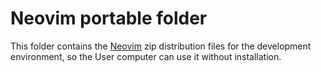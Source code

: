# Neovim portable folder

This folder contains the [Neovim](https://neovim.io/) zip distribution files for the development environment, so the User computer can use it without installation.

